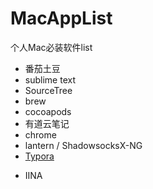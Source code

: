 # MacAppList
个人Mac必装软件list

* 番茄土豆
* sublime text
* SourceTree
* brew
* cocoapods
* 有道云笔记
* chrome
* lantern / ShadowsocksX-NG
* [Typora](url:https://www.typora.io/ "Typora")
- IINA
